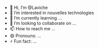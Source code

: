 - 👋 Hi, I’m @Laviche
- 👀 I’m interested in nouvelles technologies 
- 🌱 I’m currently learning ...
- 💞️ I’m looking to collaborate on ...
- 📫 How to reach me ...
- 😄 Pronouns: ...
- ⚡ Fun fact: ...

<!---
Laviche/Laviche is a ✨ special ✨ repository because its `README.md` (this file) appears on your GitHub profile.
You can click the Preview link to take a look at your changes.
--->
